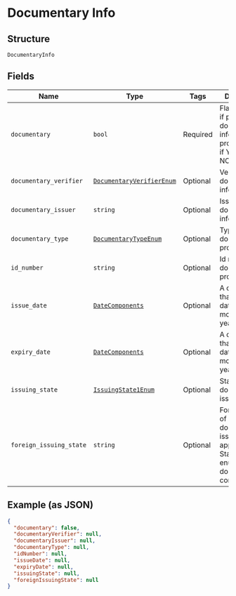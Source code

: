 
# Documentary Info

## Structure

`DocumentaryInfo`

## Fields

| Name | Type | Tags | Description |
|  --- | --- | --- | --- |
| `documentary` | `bool` | Required | Flag indicating if personal documentary info is to be provided, true if Yes, false if NO |
| `documentary_verifier` | [`DocumentaryVerifierEnum`](../../doc/models/documentary-verifier-enum.md) | Optional | Verifier of documentary information |
| `documentary_issuer` | `string` | Optional | Issuer of documentary information |
| `documentary_type` | [`DocumentaryTypeEnum`](../../doc/models/documentary-type-enum.md) | Optional | Type of documentation provided |
| `id_number` | `string` | Optional | Id number of documentation provided |
| `issue_date` | [`DateComponents`](../../doc/models/date-components.md) | Optional | A container that holds the date (day, month, and year) |
| `expiry_date` | [`DateComponents`](../../doc/models/date-components.md) | Optional | A container that holds the date (day, month, and year) |
| `issuing_state` | [`IssuingState1Enum`](../../doc/models/issuing-state-1-enum.md) | Optional | State of documentation issuance |
| `foreign_issuing_state` | `string` | Optional | Foreign state of documentation issuance, applicable if State enumeration doesn't contain choice |

## Example (as JSON)

```json
{
  "documentary": false,
  "documentaryVerifier": null,
  "documentaryIssuer": null,
  "documentaryType": null,
  "idNumber": null,
  "issueDate": null,
  "expiryDate": null,
  "issuingState": null,
  "foreignIssuingState": null
}
```

